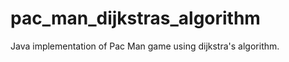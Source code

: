 pac_man_dijkstras_algorithm
===========================

Java implementation of Pac Man game using dijkstra's algorithm.
